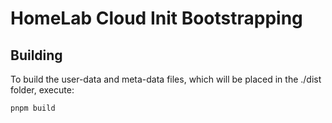 # HomeLab Cloud Init Bootstrapping
## Building
To build the user-data and meta-data files, which will be placed in the ./dist
folder, execute:
```sh
pnpm build
```
